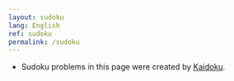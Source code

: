 ```yaml
---
layout: sudoku
lang: English
ref: sudoku
permalink: /sudoku
---
```


- Sudoku problems in this page were created by [Kaidoku](./).
